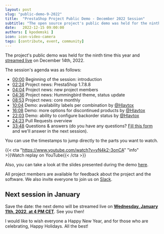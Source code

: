```yaml
---
layout: post
slug: "public-demo-9-2022"
title:  "PrestaShop Project Public Demo - December 2022 Session"
subtitle: "The open source project's public demo was held for the ninth time this year"
date:   2022-12-15 09:00:00
authors: [ kpodemski ]
icon: icon-video-camera
tags: [contribute, event, community]
---
```


The project's public demo was held for the ninth time this year and [streamed live](https://www.youtube.com/watch?v=yN4k2-3onCA) on December 14th, 2022.

The session's agenda was as follows:

- [00:00](https://www.youtube.com/watch?v=yN4k2-3onCA) Beginning of the session: introduction
- [02:24](https://youtu.be/yN4k2-3onCA?t=144) Project news: PrestaShop 1.7.8.8
- [04:04](https://youtu.be/yN4k2-3onCA?t=244) Project news: new project members
- [04:36](https://youtu.be/yN4k2-3onCA?t=276) Project news: Hummingbird theme, status update
- [08:53](https://youtu.be/yN4k2-3onCA?t=531) Project news: core monthly
- [10:04](https://youtu.be/yN4k2-3onCA?t=604) Demo: availability labels per combination by [@Hlavtox](https://github.com/Hlavtox)
- [16:08](https://youtu.be/yN4k2-3onCA?t=968) Demo: more options for discontinued products by [@Hlavtox](https://github.com/Hlavtox)
- [22:03](https://youtu.be/yN4k2-3onCA?t=1323) Demo: ability to configure backorder status by [@Hlavtox](https://github.com/Hlavtox)
- [24:23](https://youtu.be/yN4k2-3onCA?t=1463) Pull Requests overview
- [33:48](https://youtu.be/yN4k2-3onCA?t=2018) Questions & answers (do you have any questions? [Fill this form](https://forms.gle/FWazuZnXBtFPauFZ7) and we'll answer in the next session).

You can use the timestamps to jump directly to the parts you want to watch.

{{< cta "https://www.youtube.com/watch?v=yN4k2-3onCA" "info" >}}Watch replay on YouTube{{< /cta >}}

Also, you can take a look at the slides presented during the demo [here](https://docs.google.com/presentation/d/1SL8KE9TySjhAWJNWzjF_QJSDa4PdL60905oKSrXy_mE/edit?usp=sharing).

All project members are available for feedback about the project and the software. We also invite everyone to join us on [Slack](https://www.prestashop-project.org/slack/).

## Next session in January

Save the date: the next demo will be streamed live on [**Wednesday, January 11th, 2022, at 4 PM CET**](https://www.youtube.com/watch?v=YDS51o48W1I). See you then!

I would like to wish everyone a Happy New Year, and for those who are celebrating, Happy Holidays. All the best!
